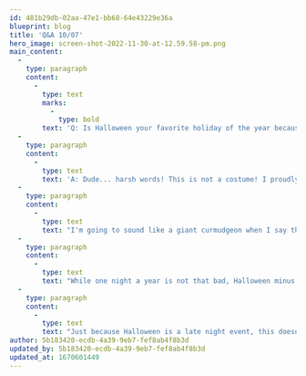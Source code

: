 ```yaml
---
id: 481b29db-02aa-47e1-bb68-64e43229e36a
blueprint: blog
title: 'Q&A 10/07'
hero_image: screen-shot-2022-11-30-at-12.59.58-pm.png
main_content:
  -
    type: paragraph
    content:
      -
        type: text
        marks:
          -
            type: bold
        text: 'Q: Is Halloween your favorite holiday of the year because everybody is dressed up in a costume like you?'
  -
    type: paragraph
    content:
      -
        type: text
        text: 'A: Dude... harsh words! This is not a costume! I proudly wear a Superhero Sleep Suit made of mattress materials featured in the Lake Norman line of beds here at the store. Truth be told, my favorite holiday of the year is Easter because of the challenge of giving something up for Lent that case the 40-ish days prior to Easter Sunday.'
  -
    type: paragraph
    content:
      -
        type: text
        text: "I'm going to sound like a giant curmudgeon when I say this but Halloween is my least favorite holiday. First of all, most folks are shocked to learn I don't do costume parties. Next, people stay up late ON PURPOSE! Kids eat way too much candy to get a good night's sleep let alone what all that added sugar does to their gut bacteria. Good sleep doesn't just happen by going to bed every night on a schedule. There are tons of contributing factors tors to our daily lives that can make good sleep nearly impossible. Most people don't know that your stomach is home to 400x the melatonin that is found in your brain. So if you enjoy splurging on added sugar flora defeating food, you may not enjoy the benefits superpowers can have on your daily life."
  -
    type: paragraph
    content:
      -
        type: text
        text: "While one night a year is not that bad, Halloween minus the costumes looks a lot like the routine life of most adults on the weekends. This kind of behavior over time can cause significant issues to our health. The lack of sleep will make us more prone to gaining weight, losing motivation and getting sick. And there is a vicious relationship between not eating well and not sleeping well which also turns around on if you don't sleep well you are likely not to eat well either. Doing both of those things sub par can send your life into a tailspin!"
  -
    type: paragraph
    content:
      -
        type: text
        text: "Just because Halloween is a late night event, this doesn't mean you can't be responsible the other 364 days of the year, right? LOL If you are looking to improve your sleep habits during the normal non-festive party days and nights of the year, text me at 704-498-4451! I'm a Superhero Sleep Coach and can help you develop your Game Plan for Better Sleep!"
author: 5b183420-ecdb-4a39-9eb7-fef8ab4f8b3d
updated_by: 5b183420-ecdb-4a39-9eb7-fef8ab4f8b3d
updated_at: 1670601449
---
```

